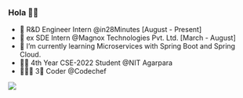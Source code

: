 ### Hola 👋👀


- 🔭 R&D Engineer Intern @in28Minutes [August - Present]
- 🎃 ex SDE Intern @Magnox Technologies Pvt. Ltd. [March - August]
- 🌱 I’m currently learning Microservices with Spring Boot and Spring Cloud.
- 💁🏻 4th Year CSE-2022 Student @NIT Agarpara
- 🦸🏻‍♂️ 3🌟 Coder @Codechef

<!--
**debrupofficial365/debrupofficial365** is a ✨ _special_ ✨ repository because its `README.md` (this file) appears on your GitHub profile.

Here are some ideas to get you started:

- 🔭 I’m currently working on ...
- 🌱 I’m currently learning ...
- 👯 I’m looking to collaborate on ...
- 🤔 I’m looking for help with ...
- 💬 Ask me about ...
- 📫 How to reach me: ...
- 😄 Pronouns: ...
- ⚡ Fun fact: ...
- 
-->


<img src="https://github-readme-stats.vercel.app/api?username=debrupofficial365&&show_icons=true&title_color=ffffff&icon_color=bb2acf&text_color=daf7dc&bg_color=151515">
